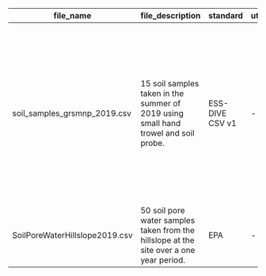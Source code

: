 |file_name                     |file_description                                                                       |standard                                                                       |utc_offset|file_version|contact      |date_start|date_end|northwest_latitude_coordinate|northwest_longitude_coordinate|southeast_latitude_coordinate|southeast_longitude_coordinate|latitude |longitude |missing_value_codes|data_orientation                                                                                                                                                              |notes|
|------------------------------|---------------------------------------------------------------------------------------|-------------------------------------------------------------------------------|----------|------------|-------------|----------|--------|-----------------------------|------------------------------|-----------------------------|------------------------------|---------|----------|-------------------|-------------------------------------------------------------------------------------------------------------------------------------------------------------------|----------------------|
|soil_samples_grsmnp_2019.csv  |15 soil samples taken in the summer of 2019 using small hand trowel and soil probe.    |ESS-DIVE CSV v1|- 5 hours |2           |Russell Smith|2019-08-15 |2019-09-30 |35.611392                    |-83.673745                    |35.601494                    |-83.662323                    |35.629227|-83.72216 |-9999; N/A         |horizontal|File version changed Dec. 2019. Two columns were added to the data file since original publication. Columns add clarity for sample locations. No data were changed.            |
|SoilPoreWaterHillslope2019.csv|50 soil pore water samples taken from the hillslope at the site over a one year period.|EPA                                                                            |- 5 hours |1           |Katie Jones  |2019-10-01  |2019-10-10|35.608619                    |-83.675032                    |35.603597                    |-83662760                     |35.628784|-83.721385|-9999; N/A         |horizontal                                                                                                                                                                   |            |

